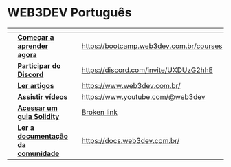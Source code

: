 # WEB3DEV Português

<table data-view="cards"><thead><tr><th></th><th></th><th></th><th data-hidden data-card-target data-type="content-ref"></th></tr></thead><tbody><tr><td></td><td><a href="https://bootcamp.web3dev.com.br/courses"><strong>Começar a aprender agora</strong></a></td><td></td><td><a href="https://bootcamp.web3dev.com.br/courses">https://bootcamp.web3dev.com.br/courses</a></td></tr><tr><td></td><td><a href="https://discord.web3dev.com.br"><strong>Participar do Discord</strong></a></td><td></td><td><a href="https://discord.com/invite/UXDUzG2hhE">https://discord.com/invite/UXDUzG2hhE</a></td></tr><tr><td></td><td><a href="https://www.web3dev.com.br/"><strong>Ler artigos</strong></a></td><td></td><td><a href="https://www.web3dev.com.br/">https://www.web3dev.com.br/</a></td></tr><tr><td></td><td><a href="https://www.youtube.com/@web3dev"><strong>Assistir vídeos</strong></a></td><td></td><td><a href="https://www.youtube.com/@web3dev">https://www.youtube.com/@web3dev</a></td></tr><tr><td></td><td><a href="broken-reference"><strong>Acessar um guia Solidity</strong></a></td><td></td><td><a href="broken-reference">Broken link</a></td></tr><tr><td></td><td><a href="https://docs.web3dev.com.br/"><strong>Ler a documentação da comunidade</strong></a></td><td></td><td><a href="https://docs.web3dev.com.br/">https://docs.web3dev.com.br/</a></td></tr></tbody></table>
